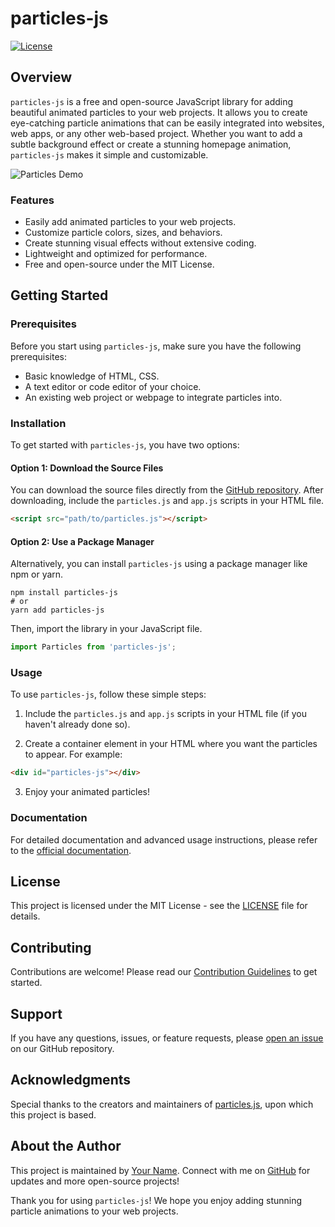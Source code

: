 # particles-js

[![License](https://img.shields.io/badge/License-MIT-blue.svg)](https://github.com/codewithhamza1/particles-js/blob/main/LICENSE)

## Overview

`particles-js` is a free and open-source JavaScript library for adding beautiful animated particles to your web projects. It allows you to create eye-catching particle animations that can be easily integrated into websites, web apps, or any other web-based project. Whether you want to add a subtle background effect or create a stunning homepage animation, `particles-js` makes it simple and customizable.

![Particles Demo](demo.gif)

### Features

- Easily add animated particles to your web projects.
- Customize particle colors, sizes, and behaviors.
- Create stunning visual effects without extensive coding.
- Lightweight and optimized for performance.
- Free and open-source under the MIT License.

## Getting Started

### Prerequisites

Before you start using `particles-js`, make sure you have the following prerequisites:

- Basic knowledge of HTML, CSS.
- A text editor or code editor of your choice.
- An existing web project or webpage to integrate particles into.

### Installation

To get started with `particles-js`, you have two options:

#### Option 1: Download the Source Files

You can download the source files directly from the [GitHub repository](https://github.com/codewithhamza1/particles-js). After downloading, include the `particles.js` and `app.js` scripts in your HTML file.

```html
<script src="path/to/particles.js"></script>
```

#### Option 2: Use a Package Manager

Alternatively, you can install `particles-js` using a package manager like npm or yarn.

```shell
npm install particles-js
# or
yarn add particles-js
```

Then, import the library in your JavaScript file.

```javascript
import Particles from 'particles-js';
```

### Usage

To use `particles-js`, follow these simple steps:

1. Include the `particles.js` and `app.js` scripts in your HTML file (if you haven't already done so).

2. Create a container element in your HTML where you want the particles to appear. For example:

```html
<div id="particles-js"></div>
```

3. Enjoy your animated particles!

### Documentation

For detailed documentation and advanced usage instructions, please refer to the [official documentation](https://github.com/codewithhamza1/particles-js#documentation).

## License

This project is licensed under the MIT License - see the [LICENSE](LICENSE) file for details.

## Contributing

Contributions are welcome! Please read our [Contribution Guidelines](CONTRIBUTING.md) to get started.

## Support

If you have any questions, issues, or feature requests, please [open an issue](https://github.com/codewithhamza1/particles-js/issues) on our GitHub repository.

## Acknowledgments

Special thanks to the creators and maintainers of [particles.js](https://github.com/VincentGarreau/particles.js), upon which this project is based.

## About the Author

This project is maintained by [Your Name](https://github.com/codewithhamza1). Connect with me on [GitHub](https://github.com/codewithhamza1) for updates and more open-source projects!

Thank you for using `particles-js`! We hope you enjoy adding stunning particle animations to your web projects.
